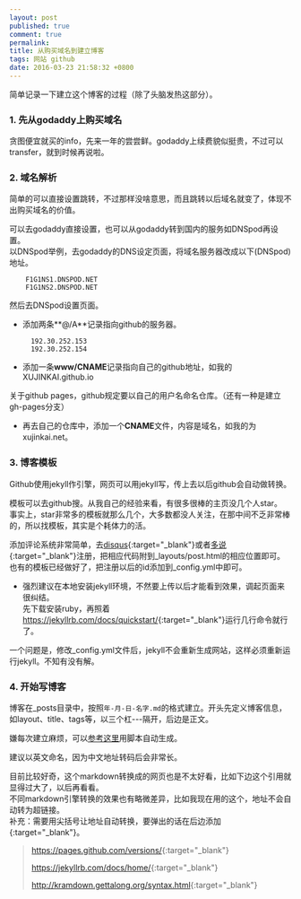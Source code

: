 ```yaml
---
layout: post
published: true
comment: true
permalink: 
title: 从购买域名到建立博客
tags: 网站 github
date: 2016-03-23 21:58:32 +0800
---
```

简单记录一下建立这个博客的过程（除了头脑发热这部分）。  


### 1. 先从godaddy上购买域名

贪图便宜就买的info，先来一年的尝尝鲜。godaddy上续费貌似挺贵，不过可以transfer，就到时候再说啦。


### 2. 域名解析

简单的可以直接设置跳转，不过那样没啥意思，而且跳转以后域名就变了，体现不出购买域名的价值。

可以去godaddy直接设置，也可以从godaddy转到国内的服务如DNSpod再设置。  
以DNSpod举例，去godaddy的DNS设定页面，将域名服务器改成以下(DNSpod)地址。

<!--more-->

		F1G1NS1.DNSPOD.NET
		F1G1NS2.DNSPOD.NET

然后去DNSpod设置页面。

- 添加两条**@/A**记录指向github的服务器。

		192.30.252.153
		192.30.252.154

- 添加一条**www/CNAME**记录指向自己的github地址，如我的 XUJINKAI.github.io  

关于github pages，github规定要以自己的用户名命名仓库。（还有一种是建立gh-pages分支）

- 再去自己的仓库中，添加一个**CNAME**文件，内容是域名，如我的为xujinkai.net。


### 3. 博客模板

Github使用jekyll作引擎，网页可以用jekyll写，传上去以后github会自动做转换。

模板可以去github搜。从我自己的经验来看，有很多很棒的主页没几个人star。  
事实上，star非常多的模板就那么几个，大多数都没人关注，在那中间不乏非常棒的，所以找模板，其实是个耗体力的活。  

添加评论系统非常简单，去[disqus](https://disqus.com/){:target="_blank"}或者[多说](http://duoshuo.com/){:target="_blank"}注册，把相应代码附到_layouts/post.html的相应位置即可。也有的模板已经做好了，把注册以后的id添加到_config.yml中即可。

- 强烈建议在本地安装jekyll环境，不然要上传以后才能看到效果，调起页面来很纠结。  
先下载安装ruby，再照着<https://jekyllrb.com/docs/quickstart/>{:target="_blank"}运行几行命令就行了。

一个问题是，修改_config.yml文件后，jekyll不会重新生成网站，这样必须重新运行jekyll。不知有没有解。


### 4. 开始写博客

博客在_posts目录中，按照`年-月-日-名字.md`的格式建立。开头先定义博客信息，如layout、title、tags等，以三个杠---隔开，后边是正文。

嫌每次建立麻烦，可以[参考这里](/posts/auto-create-post)用脚本自动生成。  

建议以英文命名，因为中文地址转码后会非常长。  



目前比较好奇，这个markdown转换成的网页也是不太好看，比如下边这个引用就显得过大了，以后再看看。  
不同markdown引擎转换的效果也有略微差异，比如我现在用的这个，地址不会自动转为超链接。  
补充：需要用尖括号让地址自动转换，要弹出的话在后边添加{:target="_blank"}。
 

> <https://pages.github.com/versions/>{:target="_blank"}
>
> <https://jekyllrb.com/docs/home/>{:target="_blank"}
>
> <http://kramdown.gettalong.org/syntax.html>{:target="_blank"}
